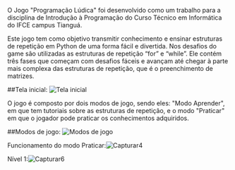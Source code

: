 O Jogo "Programação Lúdica" foi desenvolvido como um trabalho para a disciplina de Introdução à Programação do Curso Técnico em Informática do IFCE campus Tianguá.

Este jogo tem como objetivo transmitir conhecimento e ensinar estruturas de repetição em Python de uma forma fácil e divertida. Nos desafios do game são utilizadas as estruturas de repetição “for” e “while”. Ele contém três fases que começam com desafios fáceis e avançam até chegar à parte mais complexa das estruturas de repetição, que é o preenchimento de matrizes.

##Tela inicial:
![Tela inicial](https://github.com/user-attachments/assets/e7d0d591-7e1e-479f-bd36-792ad5ea6dc5)

O jogo é composto por dois modos de jogo, sendo eles: "Modo Aprender", em que tem tutoriais sobre as estruturas de repetição, e o modo "Praticar" em que o jogador pode praticar os conhecimentos adquiridos.

##Modos de jogo:
![Modos de jogo](https://github.com/user-attachments/assets/26486386-ab56-4cb0-bc4c-5ae1de393d8e)


Funcionamento do modo Praticar:![Capturar4](https://github.com/user-attachments/assets/97efd02d-d38c-458c-93a8-9d9812d9094c)

Nível 1:![Capturar6](https://github.com/user-attachments/assets/ff5da2a5-d99a-4533-84ab-b9ae8893ceb1)




